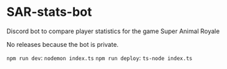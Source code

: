 # SAR-stats-bot
Discord bot to compare player statistics for the game Super Animal Royale

No releases because the bot is private.

`npm run dev`:    `nodemon index.ts`
`npm run deploy`: `ts-node index.ts`
